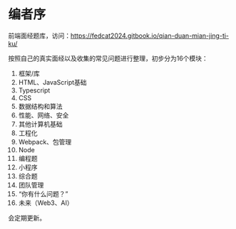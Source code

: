 # 编者序

前端面经题库，访问：https://fedcat2024.gitbook.io/qian-duan-mian-jing-ti-ku/

按照自己的真实面经以及收集的常见问题进行整理，初步分为16个模块：

1. 框架/库
2. HTML、JavaScript基础
3. Typescript
4. CSS
5. 数据结构和算法
6. 性能、网络、安全
7. 其他计算机基础
8. 工程化
9. Webpack、包管理
10. Node
11. 编程题
12. 小程序
13. 综合题
14. 团队管理
15. “你有什么问题？”
16. 未来（Web3、AI）

会定期更新。
